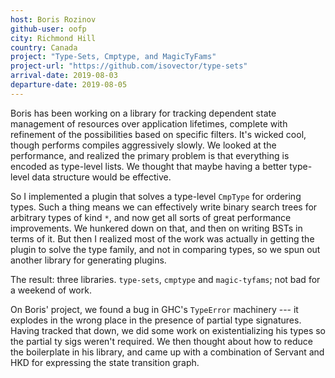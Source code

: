 ```yaml
---
host: Boris Rozinov
github-user: oofp
city: Richmond Hill
country: Canada
project: "Type-Sets, Cmptype, and MagicTyFams"
project-url: "https://github.com/isovector/type-sets"
arrival-date: 2019-08-03
departure-date: 2019-08-05
---
```


Boris has been working on a library for tracking dependent state management of
resources over application lifetimes, complete with refinement of the
possibilities based on specific filters. It's wicked cool, though performs
compiles aggressively slowly. We looked at the performance, and realized the
primary problem is that everything is encoded as type-level lists. We thought
that maybe having a better type-level data structure would be effective.

So I implemented a plugin that solves a type-level `CmpType` for ordering types.
Such a thing means we can effectively write binary search trees for arbitrary
types of kind `*`, and now get all sorts of great performance improvements. We
hunkered down on that, and then on writing BSTs in terms of it. But then I
realized most of the work was actually in getting the plugin to solve the type
family, and not in comparing types, so we spun out another library for
generating plugins.

The result: three libraries. `type-sets`, `cmptype` and `magic-tyfams`; not bad
for a weekend of work.

On Boris' project, we found a bug in GHC's `TypeError` machinery --- it explodes
in the wrong place in the presence of partial type signatures. Having tracked
that down, we did some work on existentializing his types so the partial ty sigs
weren't required. We then thought about how to reduce the boilerplate in his
library, and came up with a combination of Servant and HKD for expressing the
state transition graph.

